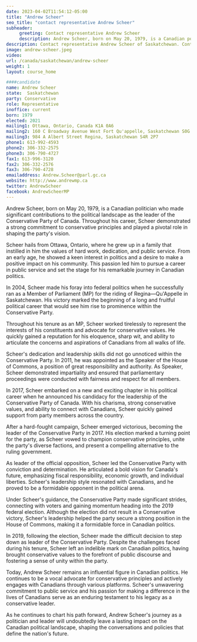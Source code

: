 ```yaml
---
date: 2023-04-02T11:54:12-05:00
title: "Andrew Scheer"
seo_title: "contact representative Andrew Scheer"
subheader:
     greeting: Contact representative Andrew Scheer
     description: Andrew Scheer, born on May 20, 1979, is a Canadian politician who made significant contributions to the political landscape as the leader of the Conservative Party of Canada. Throughout his career, Scheer demonstrated a strong commitment to conservative principles and played a pivotal role in shaping the party's vision.
description: Contact representative Andrew Scheer of Saskatchewan. Contact information for Andrew Scheer includes email address, phone number, and mailing address.
image: andrew-scheer.jpeg
video:
url: /canada/saskatchewan/andrew-scheer
weight: 1
layout: course_home

####candidate
name: Andrew Scheer
state:	Saskatchewan
party: Conservative
role: Representative
inoffice: current
born: 1979
elected: 2021
mailing1: Ottawa, Ontario, Canada K1A 0A6
mailing2: 160 C Broadway Avenue West Fort Qu'appelle, Saskatchewan S0G 1S0
mailing3: 984 A Albert Street Regina, Saskatchewan S4R 2P7
phone1: 613-992-4593
phone2: 306-332-2575
phone3: 306-790-4727
fax1: 613-996-3120
fax2: 306-332-2576
fax3: 306-790-4728
emailaddress: Andrew.Scheer@parl.gc.ca
website: http://www.andrewmp.ca
twitter: AndrewScheer
facebook: AndrewScheerMP
---
```


Andrew Scheer, born on May 20, 1979, is a Canadian politician who made significant contributions to the political landscape as the leader of the Conservative Party of Canada. Throughout his career, Scheer demonstrated a strong commitment to conservative principles and played a pivotal role in shaping the party's vision.

Scheer hails from Ottawa, Ontario, where he grew up in a family that instilled in him the values of hard work, dedication, and public service. From an early age, he showed a keen interest in politics and a desire to make a positive impact on his community. This passion led him to pursue a career in public service and set the stage for his remarkable journey in Canadian politics.

In 2004, Scheer made his foray into federal politics when he successfully ran as a Member of Parliament (MP) for the riding of Regina—Qu'Appelle in Saskatchewan. His victory marked the beginning of a long and fruitful political career that would see him rise to prominence within the Conservative Party.

Throughout his tenure as an MP, Scheer worked tirelessly to represent the interests of his constituents and advocate for conservative values. He quickly gained a reputation for his eloquence, sharp wit, and ability to articulate the concerns and aspirations of Canadians from all walks of life.

Scheer's dedication and leadership skills did not go unnoticed within the Conservative Party. In 2011, he was appointed as the Speaker of the House of Commons, a position of great responsibility and authority. As Speaker, Scheer demonstrated impartiality and ensured that parliamentary proceedings were conducted with fairness and respect for all members.

In 2017, Scheer embarked on a new and exciting chapter in his political career when he announced his candidacy for the leadership of the Conservative Party of Canada. With his charisma, strong conservative values, and ability to connect with Canadians, Scheer quickly gained support from party members across the country.

After a hard-fought campaign, Scheer emerged victorious, becoming the leader of the Conservative Party in 2017. His election marked a turning point for the party, as Scheer vowed to champion conservative principles, unite the party's diverse factions, and present a compelling alternative to the ruling government.

As leader of the official opposition, Scheer led the Conservative Party with conviction and determination. He articulated a bold vision for Canada's future, emphasizing fiscal responsibility, economic growth, and individual liberties. Scheer's leadership style resonated with Canadians, and he proved to be a formidable opponent in the political arena.

Under Scheer's guidance, the Conservative Party made significant strides, connecting with voters and gaining momentum heading into the 2019 federal election. Although the election did not result in a Conservative victory, Scheer's leadership helped the party secure a strong position in the House of Commons, making it a formidable force in Canadian politics.

In 2019, following the election, Scheer made the difficult decision to step down as leader of the Conservative Party. Despite the challenges faced during his tenure, Scheer left an indelible mark on Canadian politics, having brought conservative values to the forefront of public discourse and fostering a sense of unity within the party.

Today, Andrew Scheer remains an influential figure in Canadian politics. He continues to be a vocal advocate for conservative principles and actively engages with Canadians through various platforms. Scheer's unwavering commitment to public service and his passion for making a difference in the lives of Canadians serve as an enduring testament to his legacy as a conservative leader.

As he continues to chart his path forward, Andrew Scheer's journey as a politician and leader will undoubtedly leave a lasting impact on the Canadian political landscape, shaping the conversations and policies that define the nation's future.
